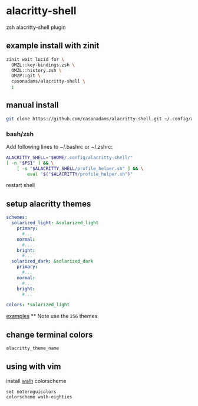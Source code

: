 # alacritty-shell

zsh alacritty-shell plugin

## example install with zinit

```zsh
zinit wait lucid for \
  OMZL::key-bindings.zsh \
  OMZL::history.zsh \
  OMZP::git \
  casonadams/alacritty-shell \
  ;
```

## manual install

```sh
git clone https://github.com/casonadams/alacritty-shell.git ~/.config/alacritty-shell
```

### bash/zsh

Add following lines to ~/.bashrc or ~/.zshrc:

```sh
ALACRITTY_SHELL="$HOME/.config/alacritty-shell/"
[ -n "$PS1" ] && \
    [ -s "$ALACRITTY_SHELL/profile_helper.sh" ] && \
        eval "$("$ALACRITTY/profile_helper.sh")"
```

restart shell

## setup alacritty themes

```yml
schemes:
  solarized_light: &solarized_light
    primary:
      #...
    normal:
      #...
    bright:
      #...
  solarized_dark: &solarized_dark
    primary:
      #...
    normal:
      #...
    bright:
      #...

colors: *solarized_light
```

[examples](https://github.com/aarowill/base16-alacritty/tree/master/colors)
** Note use the `256` themes

## change terminal colors

```sh
alacritty_theme_name
```

## using with vim

install [walh](https://github.com/casonadams/walh) colorscheme

```vimrc
set notermguicolors
colorscheme walh-eighties
```
